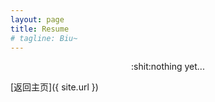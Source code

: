 ```yaml
---
layout: page
title: Resume
# tagline: Biu~
---
```


<div style="text-align:center">:shit:nothing yet...</div>

[返回主页]({ site.url })

